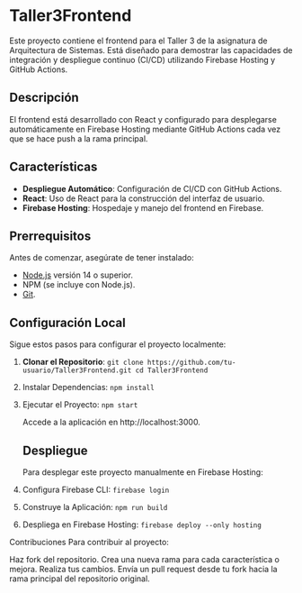 # Taller3Frontend

Este proyecto contiene el frontend para el Taller 3 de la asignatura de Arquitectura de Sistemas. Está diseñado para demostrar las capacidades de integración y despliegue continuo (CI/CD) utilizando Firebase Hosting y GitHub Actions.

## Descripción

El frontend está desarrollado con React y configurado para desplegarse automáticamente en Firebase Hosting mediante GitHub Actions cada vez que se hace push a la rama principal.

## Características

- **Despliegue Automático**: Configuración de CI/CD con GitHub Actions.
- **React**: Uso de React para la construcción del interfaz de usuario.
- **Firebase Hosting**: Hospedaje y manejo del frontend en Firebase.

## Prerrequisitos

Antes de comenzar, asegúrate de tener instalado:
- [Node.js](https://nodejs.org/en/) versión 14 o superior.
- NPM (se incluye con Node.js).
- [Git](https://git-scm.com/).

## Configuración Local

Sigue estos pasos para configurar el proyecto localmente:

1. **Clonar el Repositorio**:
   ``
   git clone https://github.com/tu-usuario/Taller3Frontend.git
   cd Taller3Frontend
   ``
2. Instalar Dependencias:
   ``
   npm install
   ``
3. Ejecutar el Proyecto:
   ``
   npm start
   ``

   Accede a la aplicación en http://localhost:3000.

   ## Despliegue

   Para desplegar este proyecto manualmente en Firebase Hosting:
1. Configura Firebase CLI:
   ``
   firebase login
   ``
2. Construye la Aplicación:
   ``
   npm run build
   ``
3. Despliega en Firebase Hosting:
   ``
   firebase deploy --only hosting
   ``

Contribuciones
Para contribuir al proyecto:

Haz fork del repositorio.
Crea una nueva rama para cada característica o mejora.
Realiza tus cambios.
Envía un pull request desde tu fork hacia la rama principal del repositorio original.
